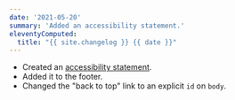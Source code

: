 ```yaml
---
date: '2021-05-20'
summary: 'Added an accessibility statement.'
eleventyComputed:
  title: "{{ site.changelog }} {{ date }}"
---
```


* Created an [accessibility statement](/accessibility-statement).
* Added it to the footer.
* Changed the "back to top" link to an explicit <code>id</code> on <code>body</code>.
